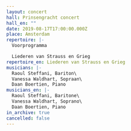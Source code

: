 ```yaml
---
layout: concert
hall: Prinsengracht concert
hall_en: ""
date: 2019-08-17T17:00:00.000Z
place: Amsterdam
repertoire: |-
  Voorprogramma

  Liederen van Strauss en Grieg
repertoire_en: Liederen van Strauss en Grieg
musicians: |-
  Raoul Steffani, Bariton\
  Vanessa Waldhart, Sopraan\
  Daan Boertien, Piano
musicians_en: |-
  Raoul Steffani, Baritone\
  Vanessa Waldhart, Soprano\
  Daan Boertien, Piano
in_archive: true
cancelled: false
---
```


